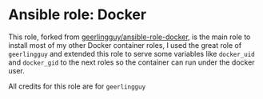 # Ansible role: Docker

This role, forked from [geerlingguy/ansible-role-docker](https://github.com/geerlingguy/ansible-role-docker), is the main role to install most of my other Docker container roles, I used the great role of `geerlingguy` and extended this role to serve some variables like `docker_uid` and `docker_gid` to the next roles so the container can run under the docker user.

All credits for this role are for `geerlingguy`


